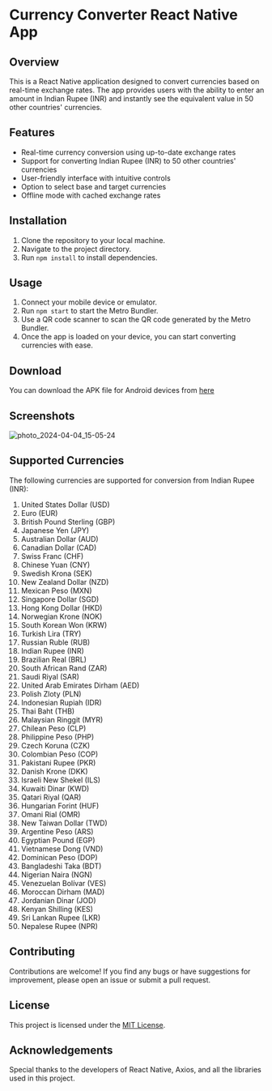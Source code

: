 # Currency Converter React Native App

## Overview
This is a React Native application designed to convert currencies based on real-time exchange rates. The app provides users with the ability to enter an amount in Indian Rupee (INR) and instantly see the equivalent value in 50 other countries' currencies.

## Features
- Real-time currency conversion using up-to-date exchange rates
- Support for converting Indian Rupee (INR) to 50 other countries' currencies
- User-friendly interface with intuitive controls
- Option to select base and target currencies
- Offline mode with cached exchange rates

## Installation
1. Clone the repository to your local machine.
2. Navigate to the project directory.
3. Run `npm install` to install dependencies.

## Usage
1. Connect your mobile device or emulator.
2. Run `npm start` to start the Metro Bundler.
3. Use a QR code scanner to scan the QR code generated by the Metro Bundler.
4. Once the app is loaded on your device, you can start converting currencies with ease.

## Download
You can download the APK file for Android devices from [here](https://drive.google.com/file/d/1N5gcfirf7h1V-27IGQP3L1RbBVcsQt3i/view?usp=sharing)

## Screenshots
![photo_2024-04-04_15-05-24](https://github.com/ravi-rathore-securedev/Currency_Converter/assets/115914121/07bea2c2-1c1b-4029-be66-7a68556a4ebc)


## Supported Currencies
The following currencies are supported for conversion from Indian Rupee (INR):
1. United States Dollar (USD)
2. Euro (EUR)
3. British Pound Sterling (GBP)
4. Japanese Yen (JPY)
5. Australian Dollar (AUD)
6. Canadian Dollar (CAD)
7. Swiss Franc (CHF)
8. Chinese Yuan (CNY)
9. Swedish Krona (SEK)
10. New Zealand Dollar (NZD)
11. Mexican Peso (MXN)
12. Singapore Dollar (SGD)
13. Hong Kong Dollar (HKD)
14. Norwegian Krone (NOK)
15. South Korean Won (KRW)
16. Turkish Lira (TRY)
17. Russian Ruble (RUB)
18. Indian Rupee (INR)
19. Brazilian Real (BRL)
20. South African Rand (ZAR)
21. Saudi Riyal (SAR)
22. United Arab Emirates Dirham (AED)
23. Polish Zloty (PLN)
24. Indonesian Rupiah (IDR)
25. Thai Baht (THB)
26. Malaysian Ringgit (MYR)
27. Chilean Peso (CLP)
28. Philippine Peso (PHP)
29. Czech Koruna (CZK)
30. Colombian Peso (COP)
31. Pakistani Rupee (PKR)
32. Danish Krone (DKK)
33. Israeli New Shekel (ILS)
34. Kuwaiti Dinar (KWD)
35. Qatari Riyal (QAR)
36. Hungarian Forint (HUF)
37. Omani Rial (OMR)
38. New Taiwan Dollar (TWD)
39. Argentine Peso (ARS)
40. Egyptian Pound (EGP)
41. Vietnamese Dong (VND)
42. Dominican Peso (DOP)
43. Bangladeshi Taka (BDT)
44. Nigerian Naira (NGN)
45. Venezuelan Bolívar (VES)
46. Moroccan Dirham (MAD)
47. Jordanian Dinar (JOD)
48. Kenyan Shilling (KES)
49. Sri Lankan Rupee (LKR)
50. Nepalese Rupee (NPR)

## Contributing
Contributions are welcome! If you find any bugs or have suggestions for improvement, please open an issue or submit a pull request.

## License
This project is licensed under the [MIT License](LICENSE).

## Acknowledgements
Special thanks to the developers of React Native, Axios, and all the libraries used in this project.
